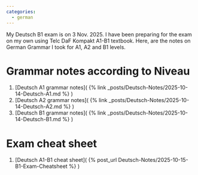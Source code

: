 ```yaml
---
categories:
  - german
---
```


My Deutsch B1 exam is on 3 Nov. 2025. I have been preparing for the exam on my own using Telc DaF Kompakt A1-B1 textbook. Here, are the notes on German Grammar I took for A1, A2 and B1 levels. 

# Grammar notes according to Niveau
1. [Deutsch A1 grammar notes]( {% link _posts/Deutsch-Notes/2025-10-14-Deutsch-A1.md %} )
1. [Deutsch A2 grammar notes]( {% link _posts/Deutsch-Notes/2025-10-14-Deutsch-A2.md %} )
1. [Deutsch B1 grammar notes]( {% link _posts/Deutsch-Notes/2025-10-14-Deutsch-B1.md %} )

# Exam cheat sheet
1. [Deutsch A1-B1 cheat sheet]( {% post_url Deutsch-Notes/2025-10-15-B1-Exam-Cheatsheet %} )

